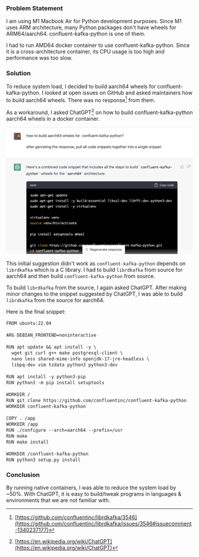<!--
.. title: Reducing System Load With ChatGPT
.. slug: reduce-system-load-with-chatgpt
.. date: 2023-04-01 07:55:49 UTC+05:30
.. tags: python, docker, macbook
.. category: programming
.. link: 
.. description: How to use ChatGPT to build aarch64 wheels for confluent-kafka-python and thereby reduce system load on Macbook M1?
.. type: text
-->

### Problem Statement

I am using M1 Macbook Air for Python development purposes. Since M1 uses ARM architecture, many Python packages don't have wheels for ARM64/aarch64. confluent-kafka-python is one of them. 

I had to run AMD64 docker container to use confluent-kafka-python. Since it is a cross-architecture container, its CPU usage is too high and performance was too slow.  

### Solution

To reduce system load, I decided to build aarch64 wheels for confluent-kafka-python. I looked at open issues on GitHub and asked maintainers how to build aarch64 wheels. There was no response[^librdkafka] from them.

As a workaround, I asked ChatGPT[^chatgpt] on how to build confluent-kafka-python aarch64 wheels in a docker container.

<p align="center">
<img src="/images/chatgpt-reduce-system-load.png" alt="chatgpt-reduce-system-load" />
</p>

This initial suggestion didn't work as `confluent-kafka-python` depends on `librdkafka` which is a C library. I had to build `librdkafka` from source for aarch64 and then build `confluent-kafka-python` from source.

To build `librdkafka` from the source, I again asked ChatGPT. After making minor changes to the snippet suggested by ChatGPT, I was able to build `librdkafka` from the source for aarch64.

Here is the final snippet:

```
FROM ubuntu:22.04

ARG DEBIAN_FRONTEND=noninteractive

RUN apt update && apt install -y \
  wget git curl g++ make postgresql-client \
  nano less shared-mime-info openjdk-17-jre-headless \
  libpq-dev vim tzdata python3 python3-dev

RUN apt install -y python3-pip
RUN python3 -m pip install setuptools

WORKDIR /
RUN git clone https://github.com/confluentinc/confluent-kafka-python
WORKDIR confluent-kafka-python

COPY . /app
WORKDIR /app
RUN ./configure --arch=aarch64 --prefix=/usr
RUN make
RUN make install

WORKDIR /confluent-kafka-python
RUN python3 setup.py install
```

### Conclusion

By running native containers, I was able to reduce the system load by ~50%. With ChatGPT, it is easy to build/tweak programs in languages & environments that we are not familiar with.


[^librdkafka]: [https://github.com/confluentinc/librdkafka/3546](https://github.com/confluentinc/librdkafka/issues/3546#issuecomment-1340237177)

[^chatgpt]: [https://en.wikipedia.org/wiki/ChatGPT](https://en.wikipedia.org/wiki/ChatGPT)
